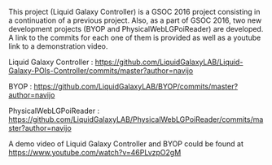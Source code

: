 
This project (Liquid Galaxy Controller) is a GSOC 2016 project consisting in a continuation of a previous project.
Also, as a part of GSOC 2016, two new development projects (BYOP and PhysicalWebLGPoiReader) are developed.
A link to the commits for each one of them is provided as well as a youtube link to a demonstration video.

Liquid Galaxy Controller : https://github.com/LiquidGalaxyLAB/Liquid-Galaxy-POIs-Controller/commits/master?author=navijo

BYOP : https://github.com/LiquidGalaxyLAB/BYOP/commits/master?author=navijo

PhysicalWebLGPoiReader : https://github.com/LiquidGalaxyLAB/PhysicalWebLGPoiReader/commits/master?author=navijo

A demo video of Liquid Galaxy Controller and BYOP could be found at https://www.youtube.com/watch?v=46PLvzpO2gM 
